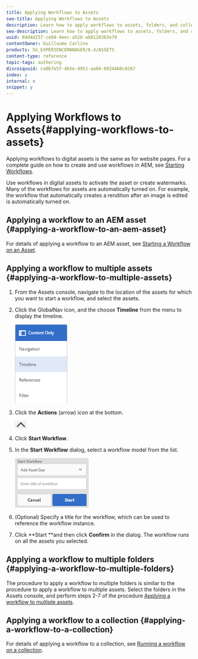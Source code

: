 ```yaml
---
title: Applying Workflows to Assets
seo-title: Applying Workflows to Assets
description: Learn how to apply workflows to assets, folders, and collections in AEM Assets.
seo-description: Learn how to apply workflows to assets, folders, and collections in AEM Assets.
uuid: 84d4d257-ce04-4eec-a52b-ab81283b3e79
contentOwner: Guillaume Carlino
products: SG_EXPERIENCEMANAGER/6.4/ASSETS
content-type: reference
topic-tags: authoring
discoiquuid: ca0b7e5f-4b5e-4951-aa04-69244b0c0267
index: y
internal: n
snippet: y
---
```


# Applying Workflows to Assets{#applying-workflows-to-assets}

Applying workflows to digital assets is the same as for website pages. For a complete guide on how to create and use workflows in AEM, see [Starting Workflows](../../sites/authoring/using/workflows-participating.md).

Use workflows in digital assets to activate the asset or create watermarks. Many of the workflows for assets are automatically turned on. For example, the workflow that automatically creates a rendition after an image is edited is automatically turned on.

## Applying a workflow to an AEM asset {#applying-a-workflow-to-an-aem-asset}

For details of applying a workflow to an AEM asset, see [Starting a Workflow on an Asset](../../assets/using/managing-assets-touch-ui.md#startingaworkflowonanasset).

## Applying a workflow to multiple assets {#applying-a-workflow-to-multiple-assets}

1. From the Assets console, navigate to the location of the assets for which you want to start a workflow, and select the assets.
1. Click the GlobalNav icon, and the choose **Timeline** from the menu to display the timeline.

   ![](assets/chlimage_1-136.png)

1. Click the **Actions** (arrow) icon at the bottom.

   ![](assets/chlimage_1-137.png)

1. Click **Start Workflow**.
1. In the **Start Workflow** dialog, select a workflow model from the list.

   ![](assets/chlimage_1-138.png)

1. (Optional) Specify a title for the workflow, which can be used to reference the workflow instance.
1. Click **Start **and then click **Confirm** in the dialog. The workflow runs on all the assets you selected.

## Applying a workflow to multiple folders {#applying-a-workflow-to-multiple-folders}

The procedure to apply a workflow to multiple folders is similar to the procedure to apply a workflow to multiple assets. Select the folders in the Assets console, and perform steps 2-7 of the procedure [Applying a workflow to multiple assets](../../assets/using/assets-workflow.md#main-pars-title-322337838).

## Applying a workflow to a collection {#applying-a-workflow-to-a-collection}

For details of applying a workflow to a collection, see [Running a workflow on a collection](../../assets/using/managing-collections-touch-ui.md#runningaworkflowonacollection).
